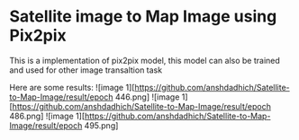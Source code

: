 # Satellite image to Map Image using Pix2pix

This is a implementation of pix2pix model, this model can also be trained and used for other image transaltion task 

Here are some results:
![image 1][https://github.com/anshdadhich/Satellite-to-Map-Image/result/epoch 446.png]
![image 1][https://github.com/anshdadhich/Satellite-to-Map-Image/result/epoch 486.png]
![image 1][https://github.com/anshdadhich/Satellite-to-Map-Image/result/epoch 495.png]

